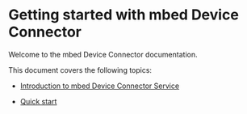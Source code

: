 Getting started with mbed Device Connector
==========================================

Welcome to the mbed Device Connector documentation.

This document covers the following topics:

- [Introduction to mbed Device Connector Service](Connector-intro.md)

- [Quick start]()





